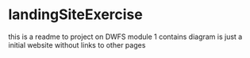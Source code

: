 # landingSiteExercise
this is a readme to project on DWFS module 1
contains diagram
is just a initial website without links to other pages

